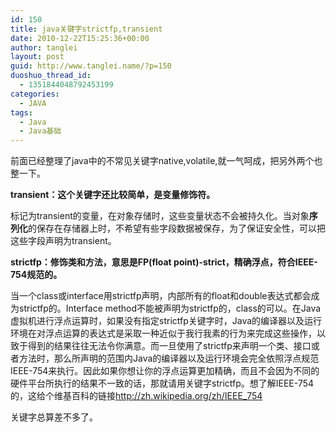 ```yaml
---
id: 150
title: java关键字strictfp,transient
date: 2010-12-22T15:25:36+00:00
author: tanglei
layout: post
guid: http://www.tanglei.name/?p=150
duoshuo_thread_id:
  - 1351844048792453199
categories:
  - JAVA
tags:
  - Java
  - Java基础
---
```

前面已经整理了java中的不常见关键字native,volatile,就一气呵成，把另外两个也整一下。

**transient：这个关键字还比较简单，是变量修饰符。**

标记为transient的变量，在对象存储时，这些变量状态不会被持久化。当对象**序列化**的保存在存储器上时，不希望有些字段数据被保存，为了保证安全性，可以把这些字段声明为transient。

**strictfp：修饰类和方法，意思是FP(**float point**)-strict，精确浮点，符合IEEE-754规范的。**

当一个class或interface用strictfp声明，内部所有的float和double表达式都会成为strictfp的。Interface method不能被声明为strictfp的，class的可以。在Java虚拟机进行浮点运算时，如果没有指定strictfp关键字时，Java的编译器以及运行环境在对浮点运算的表达式是采取一种近似于我行我素的行为来完成这些操作，以致于得到的结果往往无法令你满意。而一旦使用了strictfp来声明一个类、接口或者方法时，那么所声明的范围内Java的编译器以及运行环境会完全依照浮点规范IEEE-754来执行。因此如果你想让你的浮点运算更加精确，而且不会因为不同的硬件平台所执行的结果不一致的话，那就请用关键字strictfp。想了解IEEE-754的，这给个维基百科的链接<http://zh.wikipedia.org/zh/IEEE_754>

关键字总算差不多了。
